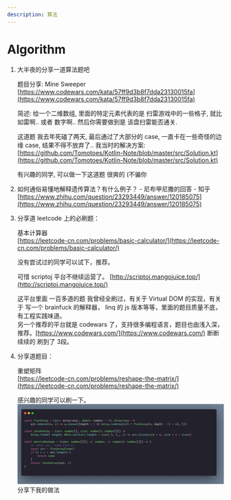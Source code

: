 ```yaml
---
description: 算法
---
```


# Algorithm

1. 大半夜的分享一道算法题吧

   题目分享: Mine Sweeper [https://www.codewars.com/kata/57ff9d3b8f7dda23130015fa](https://www.codewars.com/kata/57ff9d3b8f7dda23130015fa)

   简述: 给一个二维数组, 里面的特定元素代表的是 扫雷游戏中的一些格子, 就比如雷啊.. 或者 数字啊.. 然后你需要做到是 该盘扫雷能否通关.

   这道题 我去年死磕了两天, 最后通过了大部分的 case, 一直卡在一些奇怪的边缘 case, 结果不得不放弃了.. 我当时的解决方案: [https://github.com/Tomotoes/Kotlin-Note/blob/master/src/Solution.kt](https://github.com/Tomotoes/Kotlin-Note/blob/master/src/Solution.kt)

   有兴趣的同学, 可以做一下这道题 很爽的 \(不骗你

2. 如何通俗易懂地解释遗传算法？有什么例子？ - 尼布甲尼撒的回答 - 知乎 [https://www.zhihu.com/question/23293449/answer/120185075](https://www.zhihu.com/question/23293449/answer/120185075)
3. 分享道 leetcode 上的必刷题：

   基本计算器   
   [https://leetcode-cn.com/problems/basic-calculator/](https://leetcode-cn.com/problems/basic-calculator/)

   没有尝试过的同学可以试下，推荐。

   可惜 scriptoj 平台不继续运营了。 [http://scriptoj.mangojuice.top/](http://scriptoj.mangojuice.top/)

   这平台里面 一百多道的题 我曾经全刷过，有关于 Virtual DOM 的实现，有关于 写一个 brainfuck 的解释器， linq 的 js 版本等等，里面的题目质量不底， 有工程实践味道。   
   另一个推荐的平台就是 codewars 了，支持很多编程语言，题目也由浅入深，推荐。[https://www.codewars.com/](https://www.codewars.com/) 断断续续的 刷到了 3段。

4. 分享道题目：

   重塑矩阵   
   [https://leetcode-cn.com/problems/reshape-the-matrix/](https://leetcode-cn.com/problems/reshape-the-matrix/)

   感兴趣的同学可以刷一下。  
    ![image-20210219232507973](../.gitbook/assets/image-20210219232507973.png)   
   分享下我的做法

